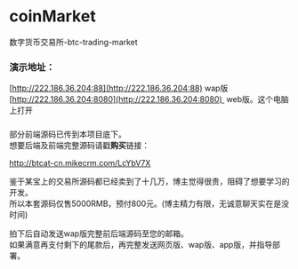 # coinMarket
数字货币交易所-btc-trading-market

### 演示地址：
[http://222.186.36.204:88](http://222.186.36.204:88) wap版  
[http://222.186.36.204:8080](http://222.186.36.204:8080)  web版。这个电脑上打开  

###  
部分前端源码已传到本项目底下。  
想要后端及前端完整源码请戳<b>购买</b>链接：  

http://btcat-cn.mikecrm.com/LcYbV7X  

鉴于某宝上的交易所源码都已经卖到了十几万，博主觉得很贵，阻碍了想要学习的开发。  
所以本套源码仅售5000RMB，预付800元。(博主精力有限，无诚意聊天实在是没时间)  

拍下后自动发送wap版完整前后端源码至您的邮箱。  
如果满意再支付剩下的尾款后，再完整发送网页版、wap版、app版，并指导部署。  

